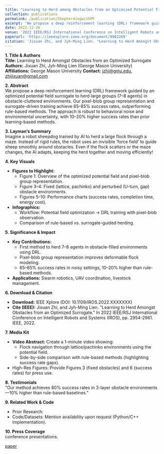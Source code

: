 ```yaml
---
title: "Learning to Herd among Obstacles from an Optimized Potential Field with Deep Reinforcement Learning "
collection: publications
permalink: /publication/ShepherdingwithPF
excerpt: 'We propose a deep reinforcement learning (DRL) framework guided by an optimized potential field surrogate to herd large groups (7–8 agents) in obstacle-cluttered environments.'
date: 2022-12-26
venue: '2022 IEEE/RSJ International Conference on Intelligent Robots and Systems (IROS)'
paperurl: 'https://ieeexplore.ieee.org/document/9982269'
citation: 'Jixuan Zhi, and Jyh-Ming Lien. "Learning to Herd Amongst Obstacles from an Optimized Surrogate." In 2022 IEEE/RSJ International Conference on Intelligent Robots and Systems (IROS), pp. 2954-2961. IEEE, 2022.'
---
```

**1. Title & Authors**  
**Title:** Learning to Herd Amongst Obstacles from an Optimized Surrogate  
**Authors:** Jixuan Zhi, Jyh-Ming Lien (George Mason University)  
**Affiliations:** George Mason University 
**Contact:** jzhi@gmu.edu, zhijixuan@gmail.com

**2. Abstract**  
We propose a deep reinforcement learning (DRL) framework guided by an optimized potential field surrogate to herd large groups (7–8 agents) in obstacle-cluttered environments. Our pixel-blob group representation and surrogate-driven training achieve 65–85% success rates, outperforming rule-based methods. The approach is robust to behavioral noise and environmental uncertainty, with 10–20% higher success rates than prior learning-based methods.

**3. Layman’s Summary**  
Imagine a robot sheepdog trained by AI to herd a large flock through a maze. Instead of rigid rules, the robot uses an invisible ‘force field’ to guide sheep smoothly around obstacles. Even if the flock scatters or the maze changes, the AI adapts, keeping the herd together and moving efficiently!

**4. Key Visuals**  
+ **Figures to Highlight:**  
  + Figure 1: Overview of the optimized potential field and pixel-blob group representation.  
  + Figure 3–4: Fixed (lattice, pachinko) and perturbed (U-turn, gap) obstacle environments.  
  + Figures 5–10: Performance charts (success rates, completion time, energy cost).  
+ **Infographics:**  
  + Workflow: Potential field optimization → DRL training with pixel-blob observation.  
  + Comparison of rule-based vs. surrogate-guided herding.  

**5. Significance & Impact**  
+ **Key Contributions:**  
  + First method to herd 7–8 agents in obstacle-filled environments using DRL.
  + Pixel-blob group representation improves deformable flock modeling.
  + 65–85% success rates in noisy settings, 10–20% higher than rule-based methods.  
+ **Applications:** Swarm robotics, UAV coordination, livestock management.  

**6. Download & Citation**  
+ **Download:** IEEE Xplore (DOI: 10.1109/IROS.2022.XXXXXXX)  
+ **Cite (IEEE):**
Jixuan Zhi, and Jyh-Ming Lien. "Learning to Herd Amongst Obstacles from an Optimized Surrogate." In 2022 IEEE/RSJ International Conference on Intelligent Robots and Systems (IROS), pp. 2954-2961. IEEE, 2022.  

**7. Media Kit**  
+ **Video Abstract:** Create a 1-minute video showing:
  + Flock navigation through lattice/pachinko environments using the potential field.  
  + Side-by-side comparison with rule-based methods (highlighting success rate gaps).  
+ High-Res Figures: Provide Figures 3 (fixed obstacles) and 6 (success rates) for press use.

**8. Testimonials**  
"Our method achieves 80% success rates in 3-layer obstacle environments—10% higher than rule-based baselines."

**9. Related Work & Code**  
+ Prior Research: 
+ Code/Datasets: Mention availability upon request (Python/C++ implementation).  

**10. Press Coverage**  
conference presentations.

[paper](https://ieeexplore.ieee.org/document/9982269)
